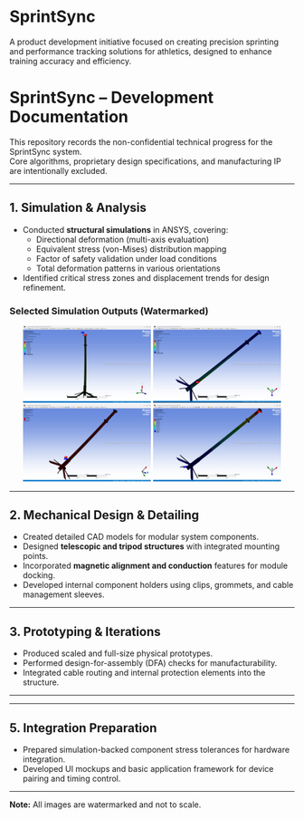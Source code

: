 # SprintSync

A product development initiative focused on creating precision sprinting and performance tracking solutions for athletics, designed to enhance training accuracy and efficiency.  

# SprintSync – Development Documentation  

This repository records the non-confidential technical progress for the SprintSync system.  
Core algorithms, proprietary design specifications, and manufacturing IP are intentionally excluded.  

---

## 1. Simulation & Analysis
- Conducted **structural simulations** in ANSYS, covering:
  - Directional deformation (multi-axis evaluation)
  - Equivalent stress (von-Mises) distribution mapping
  - Factor of safety validation under load conditions
  - Total deformation patterns in various orientations
- Identified critical stress zones and displacement trends for design refinement.

### Selected Simulation Outputs (Watermarked)
<p align="center" style="color: grey; font-size: 0.85em;">
<img src="Simulation and Testing/Directional Deformation.jpg" width="45%">
<img src="Simulation and Testing/Equivalent Stress.jpg" width="45%">
<br>
<img src="Simulation and Testing/Factor of Safety.jpg" width="45%">
<img src="Simulation and Testing/Total Deformation.jpg" width="45%">
</p>

---

## 2. Mechanical Design & Detailing
- Created detailed CAD models for modular system components.
- Designed **telescopic and tripod structures** with integrated mounting points.
- Incorporated **magnetic alignment and conduction** features for module docking.
- Developed internal component holders using clips, grommets, and cable management sleeves.

---

## 3. Prototyping & Iterations
- Produced scaled and full-size physical prototypes.
- Performed design-for-assembly (DFA) checks for manufacturability.
- Integrated cable routing and internal protection elements into the structure.


---

---

## 5. Integration Preparation
- Prepared simulation-backed component stress tolerances for hardware integration.  
- Developed UI mockups and basic application framework for device pairing and timing control.  

---

**Note:** All images are watermarked and not to scale.  


